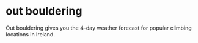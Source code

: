 # out bouldering

Out bouldering gives you the 4-day weather forecast for popular climbing locations in Ireland.
